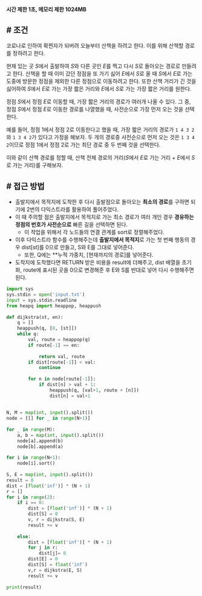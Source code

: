 
#### **시간 제한 1초, 메모리 제한 1024MB**

## **# 조건**

코로나로 인하여 확찐자가 되버려 오늘부터 산책을 하려고 한다. 이를 위해 산책할 경로를 정하려고 한다.

현재 있는 곳 $S$에서 출발하여 $S$와 다른 곳인 $E$를 찍고 다시 $S$로 돌아오는 경로로 만들려고 한다. 산책을 할 때 이미 갔던 정점을 또 가기 싫어 $E$에서 $S$로 올 때 $S$에서 $E$로 가는 도중에 방문한 정점을 제외한 다른 정점으로 이동하려고 한다. 또한 산책 거리가 긴 것을 싫어하여 $S$에서 $E$로 가는 가장 짧은 거리와 $E$에서 $S$로 가는 가장 짧은 거리를 원한다.

정점 $S$에서 정점 $E$로 이동할 때, 가장 짧은 거리의 경로가 여러개 나올 수 있다. 그 중, 정점 $S$에서 정점 $E$로 이동한 경로를 나열했을 때, 사전순으로 가장 먼저 오는 것을 선택한다.

예를 들어, 정점 1에서 정점 2로 이동한다고 했을 때, 가장 짧은 거리의 경로가 `1 4 3 2`와 `1 3 4 2`가 있다고 가정을 해보자. 두 개의 경로중 사전순으로 먼저 오는 것은 `1 3 4 2`이므로 정점 1에서 정점 2로 가는 최단 경로 중 두 번째 것을 선택한다.

이와 같이 산책 경로를 정할 때, 산책 전체 경로의 거리($S$에서 $E$로 가는 거리 + $E$에서 $S$로 가는 거리)를 구해보자.


## **# 접근 방법**

- 출발지에서 목적지에 도착한 후 다시 출발점으로 돌아오는 **최소의 경로**를 구하면 되기에 2번의 다익스트라를 활용하여 풀어주었다.
- 이 때 주의할 점은 출발지에서 목적지로 가는 최소 경로가 여러 개인 경우 **경유하는 정점의 번호가 사전순으로** 빠른 길을 선택하면 된다.
	- 이 작업을 위해서 각 노드들의 연결 관계를 sort로 정렬해주었다.
- 이후 다익스트라 함수를 수행해주는데 **출발지에서 목적지**로 가는 첫 번째 행동의 경우 dist[st]를 0으로 만들고, S와 E를 그대로 넣어준다.
	- 또한, Q에는 **누적 가중치, [현재까지의 경로]를 넣어준다.
- 도착지에 도착했다면 RETURN 받은 비용을 result에 더해주고, dist 배열을 초기화, route에 표시된 곳을 0으로 변경해준 후 E와 S를 반대로 넣어 다시 수행해주면 된다.

```PYTHON
import sys  
sys.stdin = open('input.txt')  
input = sys.stdin.readline  
from heapq import heappop, heappush  
  
def dijkstra(st, en):  
    q = []  
    heappush(q, [0, [st]])  
    while q:  
        val, route = heappop(q)  
        if route[-1] == en:  
  
            return val, route  
        if dist[route[-1]] < val:  
            continue  
  
        for n in node[route[-1]]:  
            if dist[n] > val + 1:  
                heappush(q, [val+1, route + [n]])  
                dist[n] = val+1  
  
  
N, M = map(int, input().split())  
node = [[] for _ in range(N+1)]  
  
for _ in range(M):  
    a, b = map(int, input().split())  
    node[a].append(b)  
    node[b].append(a)  
  
for i in range(N+1):  
    node[i].sort()  
  
S, E = map(int, input().split())  
result = 0  
dist = [float('inf')] * (N + 1)  
r = []  
for i in range(2):  
    if i == 0:  
        dist = [float('inf')] * (N + 1)  
        dist[S] = 0  
        v, r = dijkstra(S, E)  
        result += v  
  
    else:  
        dist = [float('inf')] * (N + 1)  
        for j in r:  
            dist[j]= 0  
        dist[E] = 0  
        dist[S] = float('inf')  
        v,r = dijkstra(E, S)  
        result += v  
  
print(result)
```